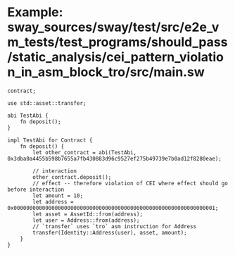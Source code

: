 # Example: sway_sources/sway/test/src/e2e_vm_tests/test_programs/should_pass/static_analysis/cei_pattern_violation_in_asm_block_tro/src/main.sw

```sway
contract;

use std::asset::transfer;

abi TestAbi {
    fn deposit();
}

impl TestAbi for Contract {
    fn deposit() {
        let other_contract = abi(TestAbi, 0x3dba0a4455b598b7655a7fb430883d96c9527ef275b49739e7b0ad12f8280eae);

        // interaction
        other_contract.deposit();
        // effect -- therefore violation of CEI where effect should go before interaction
        let amount = 10;
        let address = 0x0000000000000000000000000000000000000000000000000000000000000001;
        let asset = AssetId::from(address);
        let user = Address::from(address);
        // `transfer` uses `tro` asm instruction for Address
        transfer(Identity::Address(user), asset, amount);
    }
}

```
